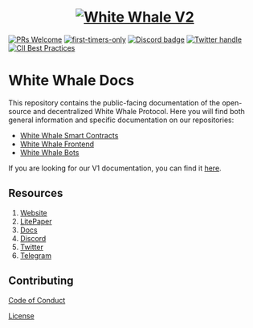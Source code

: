 <a href="https://whitewhale.money/">
  <h1 align="center">
    <picture>
      <img alt="White Whale V2" src="https://miro.medium.com/max/1400/1*29OYRJqqddosWtWo-c3TYQ.png">
    </picture>
  </h1>
</a>

[![PRs Welcome](https://img.shields.io/badge/PRs-welcome-brightgreen.svg?style=flat-square)](https://makeapullrequest.com)
[![first-timers-only](https://img.shields.io/badge/first--timers--only-friendly-blue.svg?style=flat-square)](https://www.firsttimersonly.com/)
[![Discord badge][]][Discord invite]
[![Twitter handle][]][Twitter badge]
[![CII Best Practices](https://bestpractices.coreinfrastructure.org/projects/6401/badge)](https://bestpractices.coreinfrastructure.org/projects/6401)

[Discord invite]: https://discord.com/invite/tSxyyCWgYX
[Discord badge]: https://img.shields.io/discord/908044702794801233
[Twitter handle]: https://img.shields.io/twitter/follow/WhiteWhaleDefi.svg?style=social&label=Follow
[Twitter badge]: https://twitter.com/intent/follow?screen_name=WhiteWhaleDefi

# White Whale Docs
This repository contains the public-facing documentation of the open-source and decentralized White Whale Protocol. 
Here you will find both general information and specific documentation on our repositories:
- [White Whale Smart Contracts](https://github.com/White-Whale-Defi-Platform/white-whale-core/)
- [White Whale Frontend](https://github.com/White-Whale-Defi-Platform/white-whale-frontend/)
- [White Whale Bots](https://github.com/White-Whale-Defi-Platform/white-whale-bots/)

If you are looking for our V1 documentation, you can find it [here](https://white-whale-defi-platform.github.io/docs/).

## Resources
1. [Website](https://whitewhale.money/)
2. [LitePaper](https://whitewhale.money/LitepaperV2.pdf)
3. [Docs](https://docs.whitewhale.money/white-whale-docs/)
4. [Discord](https://discord.com/invite/tSxyyCWgYX)
5. [Twitter](https://twitter.com/WhiteWhaleDefi)
6. [Telegram](https://t.me/whitewhaleofficial)


## Contributing

[Code of Conduct](./docs/CODE_OF_CONDUCT.md)

[License](./LICENSE)
